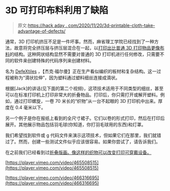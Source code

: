 # 3D 可打印布料利用了缺陷

> 原文:[https://hack aday . com/2020/11/20/3d-printable-cloth-take-advantage-of-defects/](https://hackaday.com/2020/11/20/3d-printable-cloth-takes-advantage-of-defects/)

通常，3D 打印机挤压不足是一件坏事。然而，麻省理工学院已经找到了一种方法，故意将完全挤压层与挤压层混合在一起，以[打印出比普通 3D 打印物品更像布料](https://news.mit.edu/2020/defextiles-leveraging-3d-printer-defect-to-create-quasi-textiles-1020)的结构。这种网状结构显然不需要对普通的 3D 打印机进行任何修改，只需要不同的软件来创建特殊的代码序列来创建材料。

名为 [DefeXtiles](https://www.media.mit.edu/projects/defextiles/overview/) ，【杰克·福尔曼】正在生产看似编织的板材和复杂结构。这一过程被称为“滴状拉伸”，因为塑料通过塑料细丝连接成滴状。

根据[Jack]的讲话(见下面的第二个视频)，这项技术适用于不同类型的细丝，甚至可以在标准打印机上打印非常大的折叠物品。打印后，你只需打开或解开塑料。例如，通过打印螺旋，一卷 70 米长的“织物”从一台不起眼的 3D 打印机中出来。厚度在 0.4 毫米以下。

另一个例子是你在报纸上看到的全尺寸裙子。它们以卷的形式打印，然后在打印后展开。其他展示物品包括羽毛球(你知道，你打羽毛球用的东西)和灯罩。

我们希望找到软件或 g 代码文件来演示这项技术，但如果它们在那里，我们就错过了。然而，创建一些测试文件似乎应该很容易。如果你尝试了，请告诉我们。

在之前我们已经看到过[折叠版画。像这样的织物可以](https://hackaday.com/2019/08/24/conductive-origami/)[改变打印可穿戴设备。](https://hackaday.com/2018/02/09/the-latest-3d-printed-fad-flexible-armor-and-pangolin-cosplay/)

[https://player.vimeo.com/video/465508515](https://player.vimeo.com/video/465508515)

[https://player.vimeo.com/video/466316695](https://player.vimeo.com/video/466316695)